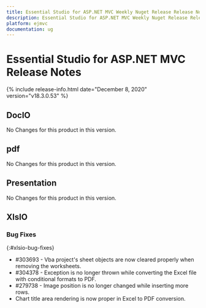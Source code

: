 ```yaml
---
title: Essential Studio for ASP.NET MVC Weekly Nuget Release Release Notes  
description: Essential Studio for ASP.NET MVC Weekly Nuget Release Release Notes  
platform: ejmvc
documentation: ug
---
```


# Essential Studio for ASP.NET MVC  Release Notes  

{% include release-info.html date="December 8, 2020"  version="v18.3.0.53" %} 






## DocIO

No Changes for this product in this version.

[//]: # "Delete the contents of this file while new content is added."

## pdf

No Changes for this product in this version.

[//]: # "Delete the contents of this file while new content is added."

## Presentation

No Changes for this product in this version.

[//]: # "Delete the contents of this file while new content is added."

## XlsIO

### Bug Fixes
{:#xlsio-bug-fixes}

* \#303693 - Vba project's sheet objects are now cleared properly when removing the worksheets.
* \#304378 - Exception is no longer thrown while converting the Excel file with conditional formats to PDF.
* \#279738 - Image position is no longer changed while inserting more rows.
* Chart title area rendering is now proper in Excel to PDF conversion.
